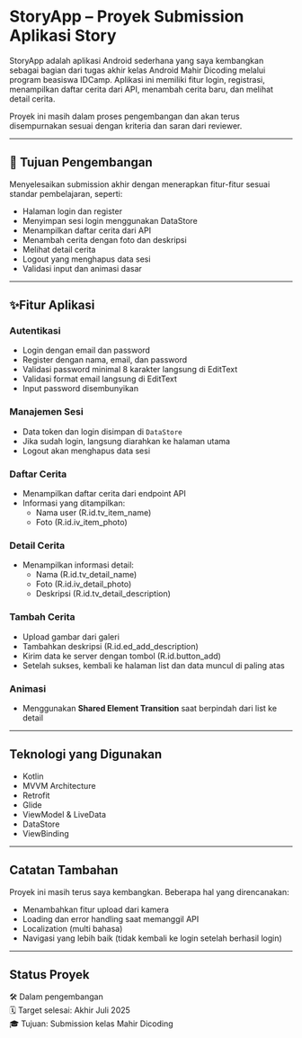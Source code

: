 # StoryApp – Proyek Submission Aplikasi Story

StoryApp adalah aplikasi Android sederhana yang saya kembangkan sebagai bagian dari tugas akhir kelas Android Mahir Dicoding melalui program beasiswa IDCamp. Aplikasi ini memiliki fitur login, registrasi, menampilkan daftar cerita dari API, menambah cerita baru, dan melihat detail cerita.

Proyek ini masih dalam proses pengembangan dan akan terus disempurnakan sesuai dengan kriteria dan saran dari reviewer.

---

## 🎯 Tujuan Pengembangan

Menyelesaikan submission akhir dengan menerapkan fitur-fitur sesuai standar pembelajaran, seperti:

- Halaman login dan register
- Menyimpan sesi login menggunakan DataStore
- Menampilkan daftar cerita dari API
- Menambah cerita dengan foto dan deskripsi
- Melihat detail cerita
- Logout yang menghapus data sesi
- Validasi input dan animasi dasar

---

## ✨Fitur Aplikasi

### Autentikasi
- Login dengan email dan password
- Register dengan nama, email, dan password
- Validasi password minimal 8 karakter langsung di EditText
- Validasi format email langsung di EditText
- Input password disembunyikan

### Manajemen Sesi
- Data token dan login disimpan di `DataStore`
- Jika sudah login, langsung diarahkan ke halaman utama
- Logout akan menghapus data sesi

### Daftar Cerita
- Menampilkan daftar cerita dari endpoint API
- Informasi yang ditampilkan:
  - Nama user (R.id.tv_item_name)
  - Foto (R.id.iv_item_photo)

### Detail Cerita
- Menampilkan informasi detail:
  - Nama (R.id.tv_detail_name)
  - Foto (R.id.iv_detail_photo)
  - Deskripsi (R.id.tv_detail_description)

### Tambah Cerita
- Upload gambar dari galeri
- Tambahkan deskripsi (R.id.ed_add_description)
- Kirim data ke server dengan tombol (R.id.button_add)
- Setelah sukses, kembali ke halaman list dan data muncul di paling atas

### Animasi
- Menggunakan **Shared Element Transition** saat berpindah dari list ke detail

---

## Teknologi yang Digunakan

- Kotlin
- MVVM Architecture
- Retrofit
- Glide
- ViewModel & LiveData
- DataStore
- ViewBinding

---

## Catatan Tambahan

Proyek ini masih terus saya kembangkan. Beberapa hal yang direncanakan:

- Menambahkan fitur upload dari kamera
- Loading dan error handling saat memanggil API
- Localization (multi bahasa)
- Navigasi yang lebih baik (tidak kembali ke login setelah berhasil login)

---

## Status Proyek

🛠️ Dalam pengembangan  
🗓️ Target selesai: Akhir Juli 2025  
🎓 Tujuan: Submission kelas Mahir Dicoding

